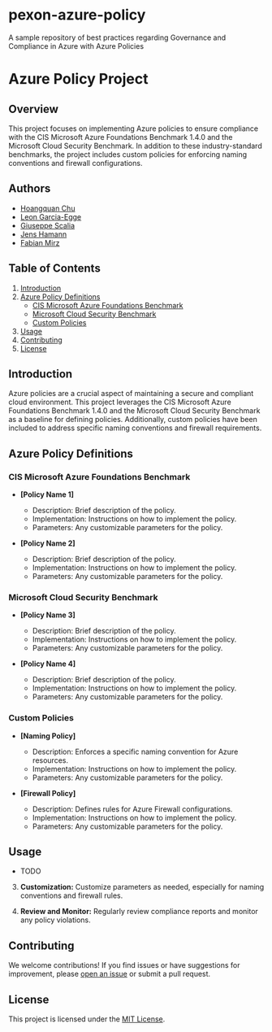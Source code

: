 # pexon-azure-policy
A sample repository of best practices regarding Governance and Compliance in Azure with Azure Policies


# Azure Policy Project

## Overview

This project focuses on implementing Azure policies to ensure compliance with the CIS Microsoft Azure Foundations Benchmark 1.4.0 and the Microsoft Cloud Security Benchmark. In addition to these industry-standard benchmarks, the project includes custom policies for enforcing naming conventions and firewall configurations.

## Authors 
- [Hoangquan Chu](mailto:hoangquan.chu@pexon-consulting.de)
- [Leon Garcia-Egge](mailto:leon.egge@pexon-consulting.de)
- [Giuseppe Scalia](mailto:giuseppe.scalia@pexon-consulting.de)
- [Jens Hamann](mailto:jens.hamann@pexon-consulting.de)
- [Fabian Mirz](mailto:fabian.mirz@pexon-consulting.de)

## Table of Contents

1. [Introduction](#introduction)
2. [Azure Policy Definitions](#azure-policy-definitions)
    - [CIS Microsoft Azure Foundations Benchmark](#cis-microsoft-azure-foundations-benchmark)
    - [Microsoft Cloud Security Benchmark](#microsoft-cloud-security-benchmark)
    - [Custom Policies](#custom-policies)
3. [Usage](#usage)
4. [Contributing](#contributing)
5. [License](#license)

## Introduction

Azure policies are a crucial aspect of maintaining a secure and compliant cloud environment. This project leverages the CIS Microsoft Azure Foundations Benchmark 1.4.0 and the Microsoft Cloud Security Benchmark as a baseline for defining policies. Additionally, custom policies have been included to address specific naming conventions and firewall requirements.

## Azure Policy Definitions

### CIS Microsoft Azure Foundations Benchmark

- **[Policy Name 1]**
  - Description: Brief description of the policy.
  - Implementation: Instructions on how to implement the policy.
  - Parameters: Any customizable parameters for the policy.

- **[Policy Name 2]**
  - Description: Brief description of the policy.
  - Implementation: Instructions on how to implement the policy.
  - Parameters: Any customizable parameters for the policy.

### Microsoft Cloud Security Benchmark

- **[Policy Name 3]**
  - Description: Brief description of the policy.
  - Implementation: Instructions on how to implement the policy.
  - Parameters: Any customizable parameters for the policy.

- **[Policy Name 4]**
  - Description: Brief description of the policy.
  - Implementation: Instructions on how to implement the policy.
  - Parameters: Any customizable parameters for the policy.

### Custom Policies

- **[Naming Policy]**
  - Description: Enforces a specific naming convention for Azure resources.
  - Implementation: Instructions on how to implement the policy.
  - Parameters: Any customizable parameters for the policy.

- **[Firewall Policy]**
  - Description: Defines rules for Azure Firewall configurations.
  - Implementation: Instructions on how to implement the policy.
  - Parameters: Any customizable parameters for the policy.

## Usage
- TODO 

3. **Customization:**
Customize parameters as needed, especially for naming conventions and firewall rules.

4. **Review and Monitor:**
Regularly review compliance reports and monitor any policy violations.

## Contributing

We welcome contributions! If you find issues or have suggestions for improvement, please [open an issue](https://github.com/pexon-consulting/pexon-azure-policy/issues) or submit a pull request.

## License

This project is licensed under the [MIT License](LICENSE).